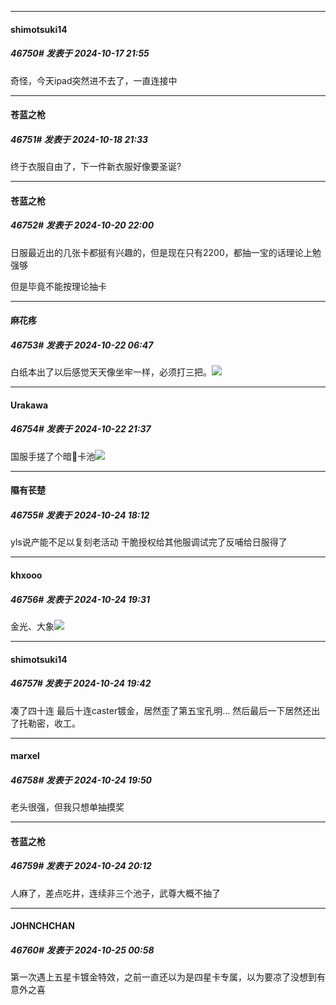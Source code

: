 ﻿
*****

####  shimotsuki14  
##### 46750#       发表于 2024-10-17 21:55

奇怪，今天ipad突然进不去了，一直连接中


*****

####  苍蓝之枪  
##### 46751#       发表于 2024-10-18 21:33

终于衣服自由了，下一件新衣服好像要圣诞?


*****

####  苍蓝之枪  
##### 46752#       发表于 2024-10-20 22:00

日服最近出的几张卡都挺有兴趣的，但是现在只有2200，都抽一宝的话理论上勉强够

但是毕竟不能按理论抽卡


*****

####  麻花疼  
##### 46753#       发表于 2024-10-22 06:47

白纸本出了以后感觉天天像坐牢一样，必须打三把。<img src="https://static.saraba1st.com/image/smiley/face2017/018.png" referrerpolicy="no-referrer">


*****

####  Urakawa  
##### 46754#       发表于 2024-10-22 21:37

国服手搓了个暗🦊卡池<img src="https://static.saraba1st.com/image/smiley/face2017/046.png" referrerpolicy="no-referrer">


*****

####  隰有苌楚  
##### 46755#       发表于 2024-10-24 18:12

yls说产能不足以复刻老活动 干脆授权给其他服调试完了反哺给日服得了


*****

####  khxooo  
##### 46756#       发表于 2024-10-24 19:31

金光、大象<img src="https://static.saraba1st.com/image/smiley/face2017/131.png" referrerpolicy="no-referrer">


*****

####  shimotsuki14  
##### 46757#       发表于 2024-10-24 19:42

凑了四十连
最后十连caster镀金，居然歪了第五宝孔明…
然后最后一下居然还出了托勒密，收工。


*****

####  marxel  
##### 46758#       发表于 2024-10-24 19:50

老头很强，但我只想单抽摸奖


*****

####  苍蓝之枪  
##### 46759#       发表于 2024-10-24 20:12

人麻了，差点吃井，连续非三个池子，武尊大概不抽了


*****

####  JOHNCHCHAN  
##### 46760#       发表于 2024-10-25 00:58

第一次遇上五星卡镀金特效，之前一直还以为是四星卡专属，以为要凉了没想到有意外之喜

